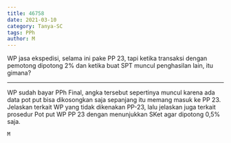 ```yaml
---
title: 46758
date: 2021-03-10
category: Tanya-SC
tags: PPh
author: M
---
```


WP jasa ekspedisi, selama ini pake PP 23, tapi ketika transaksi dengan pemotong dipotong 2% dan ketika buat SPT muncul penghasilan lain, itu gimana?

---

WP sudah bayar PPh Final, angka tersebut sepertinya muncul karena ada data pot put bisa dikosongkan saja sepanjang itu memang masuk ke PP 23. Jelaskan terkait WP yang tidak dikenakan PP-23, lalu jelaskan juga terkait prosedur Pot put WP PP 23 dengan menunjukkan SKet agar dipotong 0,5% saja.

`M`
